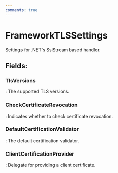 ```yaml
---
comments: true
---
```

# FrameworkTLSSettings

Settings for .NET's SslStream based handler. 

## **Fields**:
### **TlsVersions**
: The supported TLS versions. 
### **CheckCertificateRevocation**
: Indicates whether to check certificate revocation. 
### **DefaultCertificationValidator**
: The default certification validator. 
### **ClientCertificationProvider**
: Delegate for providing a client certificate. 